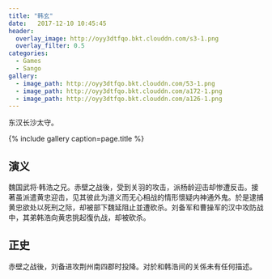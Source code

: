 ```yaml
---
title: "韩玄"
date:   2017-12-10 10:45:45
header:
  overlay_image: http://oyy3dtfqo.bkt.clouddn.com/s3-1.png
  overlay_filter: 0.5
categories:
  - Games
  - Sango
gallery:
  - image_path: http://oyy3dtfqo.bkt.clouddn.com/53-1.png
  - image_path: http://oyy3dtfqo.bkt.clouddn.com/a172-1.png
  - image_path: http://oyy3dtfqo.bkt.clouddn.com/a126-1.png
---
```


东汉长沙太守。

{% include gallery caption=page.title %}

## 演义

魏国武将·韩浩之兄。赤壁之战後，受到关羽的攻击，派杨龄迎击却惨遭反击。接著虽派遣黄忠迎击，见其彼此为道义而无心相战的情形懷疑内神通外鬼。於是逮捕黄忠欲处以死刑之际，却被部下魏延阻止並遭砍杀。刘备军和曹操军的汉中攻防战中，其弟韩浩向黄忠挑起復仇战，却被砍杀。

## 正史

赤壁之战後，刘备进攻荆州南四郡时投降。对於和韩浩间的关係未有任何描述。